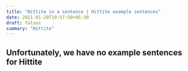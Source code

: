 ```yaml
---
title: "Hittite in a sentence | Hittite example sentences"
date: 2021-01-20T19:57:50+05:30
draft: falses
summary: "Hittite"
---
```

## Unfortunately, we have no example sentences for Hittite                 
